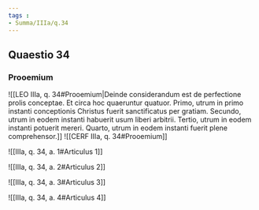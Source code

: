 ```yaml
---
tags : 
- Summa/IIIa/q.34
---
```


## Quaestio 34

### Prooemium

![[LEO IIIa, q. 34#Prooemium|Deinde considerandum est de perfectione prolis conceptae. Et circa hoc quaeruntur quatuor. Primo, utrum in primo instanti conceptionis Christus fuerit sanctificatus per gratiam. Secundo, utrum in eodem instanti habuerit usum liberi arbitrii. Tertio, utrum in eodem instanti potuerit mereri. Quarto, utrum in eodem instanti fuerit plene comprehensor.]]
![[CERF IIIa, q. 34#Prooemium]]

![[IIIa, q. 34, a. 1#Articulus 1]]

![[IIIa, q. 34, a. 2#Articulus 2]]

![[IIIa, q. 34, a. 3#Articulus 3]]

![[IIIa, q. 34, a. 4#Articulus 4]]

